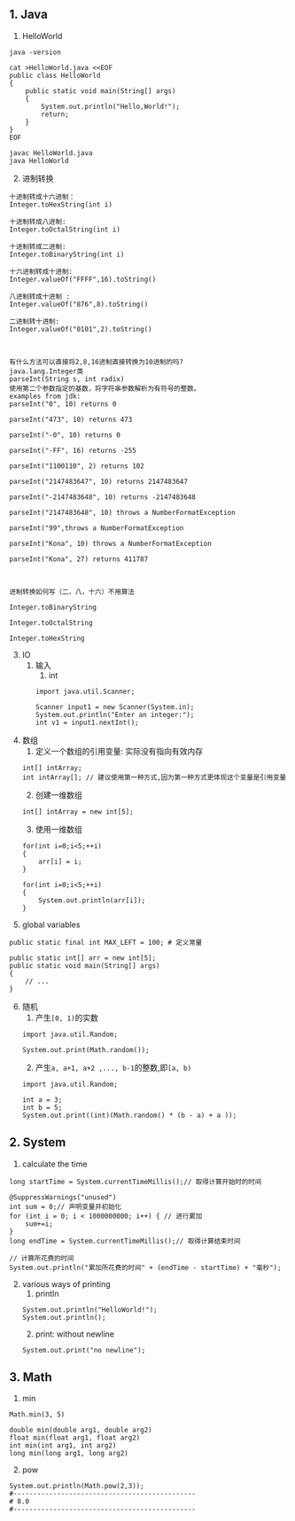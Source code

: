     
## 1. Java
1. HelloWorld
```
java -version

cat >HelloWorld.java <<EOF
public class HelloWorld 
{
    public static void main(String[] args)
    {
        System.out.println("Hello,World!");
        return;
    }
}
EOF

javac HelloWorld.java 
java HelloWorld
```
2. 进制转换
```
十进制转成十六进制： 
Integer.toHexString(int i) 

十进制转成八进制:
Integer.toOctalString(int i) 

十进制转成二进制:
Integer.toBinaryString(int i) 

十六进制转成十进制:
Integer.valueOf("FFFF",16).toString() 

八进制转成十进制 :
Integer.valueOf("876",8).toString() 

二进制转十进制:
Integer.valueOf("0101",2).toString() 



有什么方法可以直接将2,8,16进制直接转换为10进制的吗? 
java.lang.Integer类 
parseInt(String s, int radix) 
使用第二个参数指定的基数，将字符串参数解析为有符号的整数。 
examples from jdk: 
parseInt("0", 10) returns 0 

parseInt("473", 10) returns 473 

parseInt("-0", 10) returns 0 

parseInt("-FF", 16) returns -255 

parseInt("1100110", 2) returns 102 

parseInt("2147483647", 10) returns 2147483647 

parseInt("-2147483648", 10) returns -2147483648 

parseInt("2147483648", 10) throws a NumberFormatException 

parseInt("99",throws a NumberFormatException 

parseInt("Kona", 10) throws a NumberFormatException 

parseInt("Kona", 27) returns 411787 



进制转换如何写（二，八，十六）不用算法 

Integer.toBinaryString 

Integer.toOctalString 

Integer.toHexString 
```
3. IO
    1. 输入
        1. int
        ```
        import java.util.Scanner;
        
        Scanner input1 = new Scanner(System.in);
        System.out.println("Enter an integer:");
        int v1 = input1.nextInt();
        ```
4. 数组
    1. 定义一个数组的引用变量: 实际没有指向有效内存
    ```
    int[] intArray;
    int intArray[]; // 建议使用第一种方式,因为第一种方式更体现这个变量是引用变量
    ```
    2. 创建一维数组
    ```
    int[] intArray = new int[5];
    ```
    3. 使用一维数组
    ```
    for(int i=0;i<5;++i)
    {
        arr[i] = i;
    }

    for(int i=0;i<5;++i)
    {
        System.out.println(arr[i]);
    }
    ```
5. global variables
```
public static final int MAX_LEFT = 100; # 定义常量

public static int[] arr = new int[5];
public static void main(String[] args)
{
    // ...
}
```
6. 随机
    1. 产生`[0, 1)`的实数
    ```
    import java.util.Random;
    
    System.out.print(Math.random());
    ```
    2. 产生`a, a+1, a+2 ,..., b-1`的整数,即`[a, b)`
    ```
    import java.util.Random;
    
    int a = 3;
    int b = 5;
    System.out.print((int)(Math.random() * (b - a) + a ));
    ```
## 2. System
1. calculate the time
```
long startTime = System.currentTimeMillis();// 取得计算开始时的时间

@SuppressWarnings("unused")
int sum = 0;// 声明变量并初始化
for (int i = 0; i < 1000000000; i++) { // 进行累加
    sum+=i;
}
long endTime = System.currentTimeMillis();// 取得计算结束时间

// 计算所花费的时间
System.out.println("累加所花费的时间" + (endTime - startTime) + "毫秒");
```
2. various ways of printing
    1. println
    ```
    System.out.println("HelloWorld!");
    System.out.println();
    ```
    2. print: without newline
    ```
    System.out.print("no newline");
    ```

## 3. Math
1. min
```
Math.min(3, 5)

double min(double arg1, double arg2)
float min(float arg1, float arg2)
int min(int arg1, int arg2)
long min(long arg1, long arg2)
```
2. pow
```
System.out.println(Math.pow(2,3));
#----------------------------------------------
# 8.0
#----------------------------------------------
```
